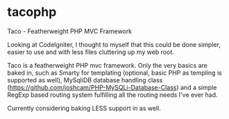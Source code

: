 tacophp
=======

Taco - Featherweight PHP MVC Framework

Looking at CodeIgniter, I thought to myself that this could be done simpler, easier to use and with less files cluttering up my web root.

Taco is a featherweight PHP mvc framework. Only the very basics are baked in, such as Smarty for templating (optional, basic PHP as templing is supported as well), MySqliDB database handling class (https://github.com/joshcam/PHP-MySQLi-Database-Class) and a simple RegExp based routing system fulfilling all the routing needs I've ever had.

Currently considering baking LESS support in as well.

